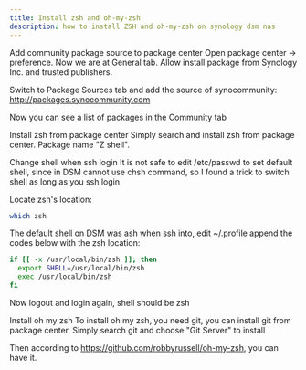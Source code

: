 ```yaml
---
title: Install zsh and oh-my-zsh
description: how to install ZSH and oh-my-zsh on synology dsm nas
---
```


Add community package source to package center
Open package center -> preference. Now we are at General tab. Allow install package from Synology Inc. and trusted publishers.

Switch to Package Sources tab and add the source of synocommunity: http://packages.synocommunity.com

Now you can see a list of packages in the Community tab

Install zsh from package center
Simply search and install zsh from package center. Package name
"Z shell".

Change shell when ssh login
It is not safe to edit /etc/passwd to set default shell, since in DSM cannot use chsh command, so I found a trick to switch shell as long as you ssh login

Locate zsh's location:

```bash
which zsh
```

The default shell on DSM was ash when ssh into, edit ~/.profile append the codes below with the zsh location:

```bash
if [[ -x /usr/local/bin/zsh ]]; then
  export SHELL=/usr/local/bin/zsh
  exec /usr/local/bin/zsh
fi
```

Now logout and login again, shell should be zsh

Install oh my zsh
To install oh my zsh, you need git, you can install git from package center. Simply search git and choose "Git Server" to install

Then according to https://github.com/robbyrussell/oh-my-zsh, you can have it.